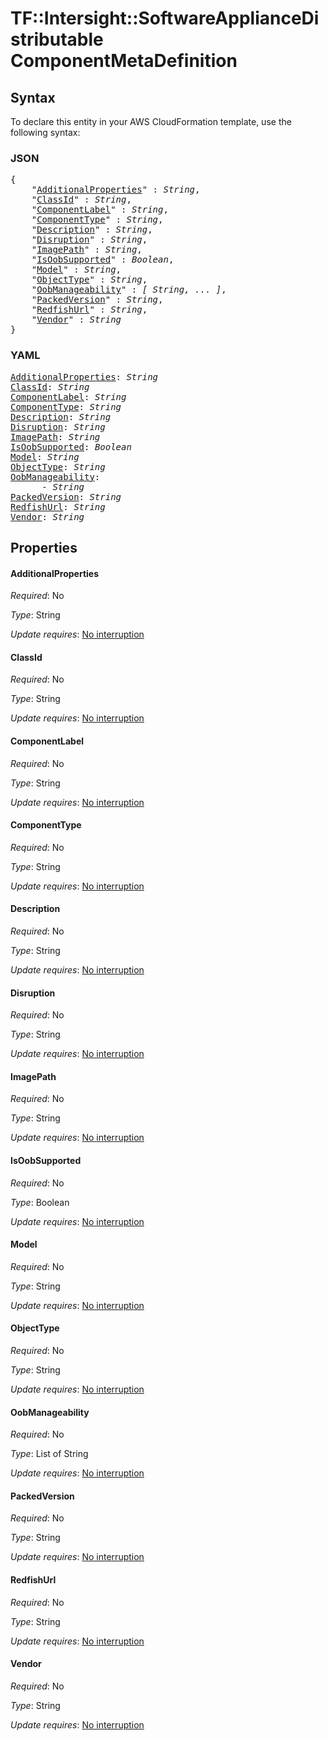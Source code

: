 # TF::Intersight::SoftwareApplianceDistributable ComponentMetaDefinition

## Syntax

To declare this entity in your AWS CloudFormation template, use the following syntax:

### JSON

<pre>
{
    "<a href="#additionalproperties" title="AdditionalProperties">AdditionalProperties</a>" : <i>String</i>,
    "<a href="#classid" title="ClassId">ClassId</a>" : <i>String</i>,
    "<a href="#componentlabel" title="ComponentLabel">ComponentLabel</a>" : <i>String</i>,
    "<a href="#componenttype" title="ComponentType">ComponentType</a>" : <i>String</i>,
    "<a href="#description" title="Description">Description</a>" : <i>String</i>,
    "<a href="#disruption" title="Disruption">Disruption</a>" : <i>String</i>,
    "<a href="#imagepath" title="ImagePath">ImagePath</a>" : <i>String</i>,
    "<a href="#isoobsupported" title="IsOobSupported">IsOobSupported</a>" : <i>Boolean</i>,
    "<a href="#model" title="Model">Model</a>" : <i>String</i>,
    "<a href="#objecttype" title="ObjectType">ObjectType</a>" : <i>String</i>,
    "<a href="#oobmanageability" title="OobManageability">OobManageability</a>" : <i>[ String, ... ]</i>,
    "<a href="#packedversion" title="PackedVersion">PackedVersion</a>" : <i>String</i>,
    "<a href="#redfishurl" title="RedfishUrl">RedfishUrl</a>" : <i>String</i>,
    "<a href="#vendor" title="Vendor">Vendor</a>" : <i>String</i>
}
</pre>

### YAML

<pre>
<a href="#additionalproperties" title="AdditionalProperties">AdditionalProperties</a>: <i>String</i>
<a href="#classid" title="ClassId">ClassId</a>: <i>String</i>
<a href="#componentlabel" title="ComponentLabel">ComponentLabel</a>: <i>String</i>
<a href="#componenttype" title="ComponentType">ComponentType</a>: <i>String</i>
<a href="#description" title="Description">Description</a>: <i>String</i>
<a href="#disruption" title="Disruption">Disruption</a>: <i>String</i>
<a href="#imagepath" title="ImagePath">ImagePath</a>: <i>String</i>
<a href="#isoobsupported" title="IsOobSupported">IsOobSupported</a>: <i>Boolean</i>
<a href="#model" title="Model">Model</a>: <i>String</i>
<a href="#objecttype" title="ObjectType">ObjectType</a>: <i>String</i>
<a href="#oobmanageability" title="OobManageability">OobManageability</a>: <i>
      - String</i>
<a href="#packedversion" title="PackedVersion">PackedVersion</a>: <i>String</i>
<a href="#redfishurl" title="RedfishUrl">RedfishUrl</a>: <i>String</i>
<a href="#vendor" title="Vendor">Vendor</a>: <i>String</i>
</pre>

## Properties

#### AdditionalProperties

_Required_: No

_Type_: String

_Update requires_: [No interruption](https://docs.aws.amazon.com/AWSCloudFormation/latest/UserGuide/using-cfn-updating-stacks-update-behaviors.html#update-no-interrupt)

#### ClassId

_Required_: No

_Type_: String

_Update requires_: [No interruption](https://docs.aws.amazon.com/AWSCloudFormation/latest/UserGuide/using-cfn-updating-stacks-update-behaviors.html#update-no-interrupt)

#### ComponentLabel

_Required_: No

_Type_: String

_Update requires_: [No interruption](https://docs.aws.amazon.com/AWSCloudFormation/latest/UserGuide/using-cfn-updating-stacks-update-behaviors.html#update-no-interrupt)

#### ComponentType

_Required_: No

_Type_: String

_Update requires_: [No interruption](https://docs.aws.amazon.com/AWSCloudFormation/latest/UserGuide/using-cfn-updating-stacks-update-behaviors.html#update-no-interrupt)

#### Description

_Required_: No

_Type_: String

_Update requires_: [No interruption](https://docs.aws.amazon.com/AWSCloudFormation/latest/UserGuide/using-cfn-updating-stacks-update-behaviors.html#update-no-interrupt)

#### Disruption

_Required_: No

_Type_: String

_Update requires_: [No interruption](https://docs.aws.amazon.com/AWSCloudFormation/latest/UserGuide/using-cfn-updating-stacks-update-behaviors.html#update-no-interrupt)

#### ImagePath

_Required_: No

_Type_: String

_Update requires_: [No interruption](https://docs.aws.amazon.com/AWSCloudFormation/latest/UserGuide/using-cfn-updating-stacks-update-behaviors.html#update-no-interrupt)

#### IsOobSupported

_Required_: No

_Type_: Boolean

_Update requires_: [No interruption](https://docs.aws.amazon.com/AWSCloudFormation/latest/UserGuide/using-cfn-updating-stacks-update-behaviors.html#update-no-interrupt)

#### Model

_Required_: No

_Type_: String

_Update requires_: [No interruption](https://docs.aws.amazon.com/AWSCloudFormation/latest/UserGuide/using-cfn-updating-stacks-update-behaviors.html#update-no-interrupt)

#### ObjectType

_Required_: No

_Type_: String

_Update requires_: [No interruption](https://docs.aws.amazon.com/AWSCloudFormation/latest/UserGuide/using-cfn-updating-stacks-update-behaviors.html#update-no-interrupt)

#### OobManageability

_Required_: No

_Type_: List of String

_Update requires_: [No interruption](https://docs.aws.amazon.com/AWSCloudFormation/latest/UserGuide/using-cfn-updating-stacks-update-behaviors.html#update-no-interrupt)

#### PackedVersion

_Required_: No

_Type_: String

_Update requires_: [No interruption](https://docs.aws.amazon.com/AWSCloudFormation/latest/UserGuide/using-cfn-updating-stacks-update-behaviors.html#update-no-interrupt)

#### RedfishUrl

_Required_: No

_Type_: String

_Update requires_: [No interruption](https://docs.aws.amazon.com/AWSCloudFormation/latest/UserGuide/using-cfn-updating-stacks-update-behaviors.html#update-no-interrupt)

#### Vendor

_Required_: No

_Type_: String

_Update requires_: [No interruption](https://docs.aws.amazon.com/AWSCloudFormation/latest/UserGuide/using-cfn-updating-stacks-update-behaviors.html#update-no-interrupt)

